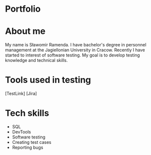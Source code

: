 # Portfolio
# About me
My name is Sławomir Ramenda. I have bachelor's degree in personnel management at the Jagiellonian University in Cracow. Recently I have started to interest of software testing. My goal is to develop testing knowledge and technical skills.
# Tools used in testing
[TestLink]
[Jira]
# Tech skills
* SQL
* DevTools
* Software testing
* Creating test cases
* Reporting bugs
